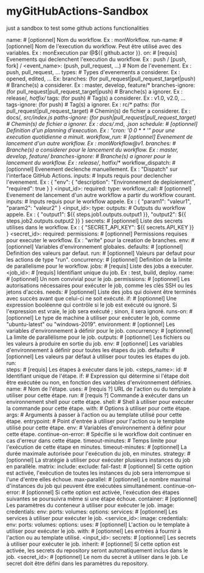 # myGitHubActions-Sandbox
just a sandbox to test some github actions functionalities



name:    # [optionnel] Nom du workflow. Ex : monWorkflow.
run-name:    # [optionnel] Nom de l'execution du workflow. Peut être utilisé avec des variables. Ex : monExecution par @${{ github.actor }}.
on:    # [requis] Evenements qui declenchent l'execution du workflow. Ex : push / [push, fork] /
	<event_name>: (push, pull_request, ...)    # Nom de l'evenement. Ex : push, pull_request, ...
		types:    # Types d'evenements a considerer. Ex : opened, edited, ... Ex:
		branches:  (for pull_request|pull_request_target|push)    # Branche(s) a considerer. Ex : master, develop, feature/*
		branches-ignore:   (for pull_request|pull_request_target|push)    # Branche(s) a ignorer. Ex : release/*, hotfix/*
		tags:   (for push)    # Tag(s) a considerer. Ex : v1.0, v2.0, ...
		tags-ignore:   (for push)    # Tag(s) a ignorer. Ex : rc/*
		paths:   (for pull_request|pull_request_target)    # Chemin(s) de fichier a considerer. Ex : docs/*, src/index.js
		paths-ignore:   (for push|pull_request|pull_request_target)    # Chemin(s) de fichier a ignorer. Ex : docs/*.md, *.json
	schedule:    # [optionnel] Definition d'un planning d'execution. Ex : "cron: '0 0 * * *'" pour une execution quotidienne a minuit.
	workflow_run:    # [optionnel] Evenement de lancement d'un autre workflow. Ex : monWorkflow@v1.
		branches:    # Branche(s) a considerer pour le lancement du workflow. Ex : master, develop, feature/*
		branches-ignore:    # Branche(s) a ignorer pour le lancement du workflow. Ex : release/*, hotfix/*
	workflow_dispatch:    # [optionnel] Evenement declenche manuellement. Ex : "Dispatch" sur l'interface GitHub Actions.
		inputs:    # Inputs requis pour declencher l'evenement. Ex : { "env": { "description": "Environnement de deploiement", "required": true } }
			<input_id>:
				required:
				type:
	workflow_call:    # [optionnel] Evenement de lancement d'un autre workflow a partir du workflow courant.
		inputs:    # Inputs requis pour le workflow appele. Ex : { "param1": "valeur1", "param2": "valeur2" }
			<input_id>:
				type:
		outputs:    # Outputs du workflow appele. Ex : { "output1": ${{ steps.job1.outputs.output1 }}, "output2": ${{ steps.job2.outputs.output2 }} }
		secrets:    # [optionnel] Liste des secrets utilises dans le workflow. Ex : { "SECRET_API_KEY": ${{ secrets.API_KEY }} }
			<secret_id>:
				required:
permissions:    # [optionnel] Permissions requises pour executer le workflow. Ex : "write" pour la creation de branches.
env:    # [optionnel] Variables d'environnement globales.
defaults:    # [optionnel] Definition des valeurs par defaut.
	run:    # [optionnel] Valeurs par defaut pour les actions de type "run".
concurrency:    # [optionnel] Definition de la limite de parallelisme pour le workflow.
jobs:    # [requis] Liste des jobs a executer.
	<job_id>:    # [requis] Identifiant unique du job. Ex : test, build, deploy.
		name:      # [optionnel] Un nom convivial pour le job.
		permissions:    # [optionnel] Les autorisations nécessaires pour exécuter le job, comme les clés SSH ou les jetons d'accès.
		needs:     # [optionnel] Liste des jobs qui doivent être terminés avec succès avant que celui-ci ne soit exécuté.
		if:        # [optionnel] Une expression booléenne qui contrôle si le job est exécuté ou ignoré. Si l'expression est vraie, le job sera exécuté ; sinon, il sera ignoré.
		runs-on:   # [optionnel] Le type de machine à utiliser pour exécuter le job, comme "ubuntu-latest" ou "windows-2019".
		environment:    # [optionnel] Les variables d'environnement à définir pour le job.
		concurrency:    # [optionnel] La limite de parallélisme pour le job.
		outputs:   # [optionnel] Les fichiers ou les valeurs à produire en sortie du job.
		env:       # [optionnel] Les variables d'environnement à définir pour toutes les étapes du job.
		defaults:  # [optionnel] Les valeurs par défaut à utiliser pour toutes les étapes du job.
			run:  
		steps:     # [requis] Les étapes à exécuter dans le job.
			<steps_name>:
				id:    # Identifiant unique de l'étape.
				if:    # Expression qui détermine si l'étape doit être exécutée ou non, en fonction des variables d'environnement définies.
				name:    # Nom de l'étape.
				uses:    # [requis ?] URL de l'action ou du template à utiliser pour cette étape.
				run:    # [requis ?] Commande à exécuter dans un environnement shell pour cette étape.
				shell:    # Shell à utiliser pour exécuter la commande pour cette étape.
				with:    # Options à utiliser pour cette étape.
					args:    # Arguments à passer à l'action ou au template utilisé pour cette étape.
					entrypoint:    # Point d'entrée à utiliser pour l'action ou le template utilisé pour cette étape.
				env:    # Variables d'environnement à définir pour cette étape.
				continue-on-error:    # Spécifie si le workflow doit continuer en cas d'erreur dans cette étape.
				timeout-minutes:    # Temps limite pour l'exécution de cette étape en minutes.
		timeout-minutes:  # [optionnel] La durée maximale autorisée pour l'exécution du job, en minutes.
		strategy:    # [optionnel] La stratégie à utiliser pour exécuter plusieurs instances du job en parallèle.
			matrix:
				include:
				exclude:
		fail-fast:  # [optionnel] Si cette option est activée, l'exécution de toutes les instances du job sera interrompue si l'une d'entre elles échoue.
		max-parallel:   # [optionnel] Le nombre maximal d'instances du job qui peuvent être exécutées simultanément.
		continue-on-error:  # [optionnel] Si cette option est activée, l'exécution des étapes suivantes se poursuivra même si une étape échoue.
		container:   # [optionnel] Les paramètres du conteneur à utiliser pour exécuter le job.
			image:
			credentials:
			env:
			ports:
			volumes:
			options:
		services:   # [optionnel] Les services à utiliser pour exécuter le job.
			<service_id>:
				image:
				credentials:
				env:
				ports:
				volumes:
				options:
		uses:      # [optionnel] L'action ou le template à utiliser pour exécuter le job.
		with:      # [optionnel] Les entrées à fournir à l'action ou au template utilisé.
			<input_id>:
		secrets:   # [optionnel] Les secrets à utiliser pour exécuter le job.
            inherit:    # [optionnel] Si cette option est activée, les secrets du repository seront automatiquement inclus dans le job.
            <secret_id>:    # [optionnel] Le nom du secret à utiliser dans le job. Le secret doit être défini dans les paramètres du repository.
